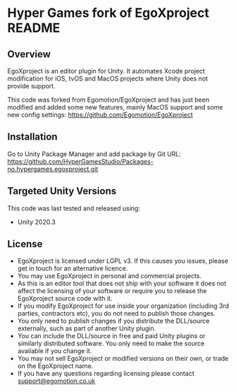 Hyper Games fork of EgoXproject README
==================

## Overview
EgoXproject is an editor plugin for Unity. It automates Xcode project modification for iOS, tvOS and MacOS projects where Unity does not provide support.

This code was forked from Egomotion/EgoXproject and has just been modified and added some new features, mainly MacOS support and some new config settings:
https://github.com/Egomotion/EgoXproject

## Installation
Go to Unity Package Manager and add package by Git URL: https://github.com/HyperGamesStudio/Packages-no.hypergames.egoxproject.git 

## Targeted Unity Versions
This code was last tested and released using:
* Unity 2020.3

## License
* EgoXproject is licensed under LGPL v3. If this causes you issues, please get in touch for an alternative licence.
* You may use EgoXproject in personal and commercial projects.
* As this is an editor tool that does not ship with your software it does not affect the licensing of your software or require you to release the EgoXproject source code with it.
* If you modify EgoXproject for use inside your organization (including 3rd parties, contractors etc), you do not need to publish those changes.
* You only need to publish changes if you distribute the DLL/source externally, such as part of another Unity plugin.
* You can include the DLL/source in free and paid Unity plugins or similarly distributed software. You only need to make the source available if you change it.
* You may not sell EgoXproject or modified versions on their own, or trade on the EgoXproject name. 
* If you have any questions regarding licensing please contact support@egomotion.co.uk
